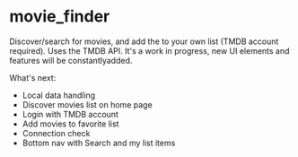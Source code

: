 # movie_finder

Discover/search for movies, and add the to your own list (TMDB account required). Uses the TMDB API.
It's a work in progress, new UI elements and features will be constantlyadded.

What's next:
- Local data handling
- Discover movies list on home page
- Login with TMDB account
- Add movies to favorite list
- Connection check
- Bottom nav with Search and my list items

